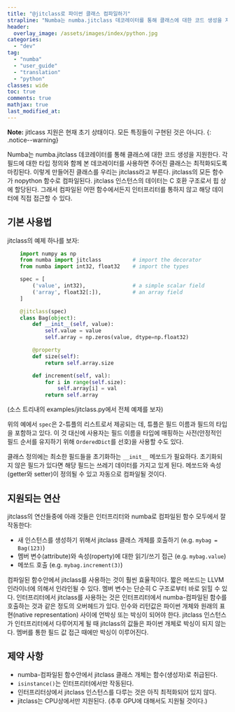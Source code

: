 ```yaml
---
title: "@jitclass로 파이썬 클래스 컴파일하기"
strapline: "Numba는 numba.jitclass 데코레이터를 통해 클래스에 대한 코드 생성을 지원한다."
header:
  overlay_image: /assets/images/index/python.jpg
categories:
  - "dev"
tag:
  - "numba"
  - "user_guide"
  - "translation"
  - "python"
classes: wide
toc: true
comments: true
mathjax: true
last_modified_at: 
---
```


**Note:** jitlcass 지원은 현재 초기 상태이다. 모든 특징들이 구현된 것은 아니다.
{: .notice--warning}

Numba는 numba.jitclass 데코레이터를 통해 클래스에 대한 코드 생성을 지원한다. 
각 필드에 대한 타입 정의와 함께 본 데코레이터를 사용하면 주어진 클래스는 최적화되도록 마킹된다.
이렇게 만들어진 클래스를 우리는 jitclass라고 부른다.
jitclass의 모든 함수가 nopython 함수로 컴파일된다. 
jitclass 인스턴스의 데이터는 C 호환 구조로서 힙 상에 할당된다.
그래서 컴파일된 어떤 함수에서든지 인터프리터를 통하지 않고 해당 데이터에 직접 접근할 수 있다.

## 기본 사용법

jitclass의 예제 하나를 보자:

```python
    import numpy as np
    from numba import jitclass          # import the decorator
    from numba import int32, float32    # import the types

    spec = [
        ('value', int32),               # a simple scalar field
        ('array', float32[:]),          # an array field
    ]

    @jitclass(spec)
    class Bag(object):
        def __init__(self, value):
            self.value = value
            self.array = np.zeros(value, dtype=np.float32)

        @property
        def size(self):
            return self.array.size

        def increment(self, val):
            for i in range(self.size):
                self.array[i] = val
            return self.array
```

(소스 트리내의 examples/jitclass.py에서 전체 예제를 보자)

위의 예에서 `spec`은 2-튜플의 리스트로서 제공되는 데, 튜플은 필드 이름과 필드의 타입을 포함하고 있다.
이 것 대신에 사용자는 필드 이름을 타입에 매핑하는 사전(안정적인 필드 순서를 유지하기 위해 `OrderedDict`를 선호)을 사용할 수도 있다.

클래스 정의에는 최소한 필드들을 초기화하는 `__init__` 메쏘드가 필요하다.
초기화되지 않은 필드가 있다면 해당 필드는 쓰레기 데이터를 가지고 있게 된다.
메쏘드와 속성(getter와 setter)이 정의될 수 있고 자동으로 컴파일될 것이다. 


## 지원되는 연산

jitclass의 연산들중에 아래 것들은 인터프리터와 numba로 컴파일된 함수 모두에서 잘 작동한다:

-   새 인스턴스를 생성하기 위해서 jitclass 클래스 개체를 호출하기 (e.g. `mybag = Bag(123)`)
-   멤버 변수(attribute)와 속성(roperty)에 대한 읽기/쓰기 접근 (e.g. `mybag.value`)
-   메쏘드 호출 (e.g. `mybag.increment(3)`)

컴파일된 함수안에서 jitclass를 사용하는 것이 훨씬 효율적이다.
짧은 메쏘드는 LLVM 인라이너에 의해서 인라인될 수 있다.
멤버 변수는 단순히 C 구조로부터 바로 읽힐 수 있다.
인터프리터에서 jitclass를 사용하는 것은 인터프리터에서 numba-컴파일된 함수를 호출하는 것과 같은
정도의 오버헤드가 있다. 
인수와 리턴값은 파이썬 개체와 원래의 표현(native representation) 사이에 언박싱 또는 박싱이 되어야 한다.
jitclass 인스턴스가 인터프리터에서 다루어지게 될 때 jitclass의 값들은 파이썬 개체로 박싱이 되지 않는다.
멤버를 통한 필드 값 접근 때에만 박싱이 이루어진다.

## 제약 사항

-   numba-컴파일된 함수안에서 jitclass 클래스 개체는 함수(생성자)로 취급된다.
-   `isinstance()`는 인터프리터에서만 작동된다.
-   인터프리터상에서 jitclass 인스턴스를 다루는 것은 아직 최적화되어 있지 않다.
-   jitclass는 CPU상에서만 지원된다. (추후 GPU에 대해서도 지원될 것이다.)

